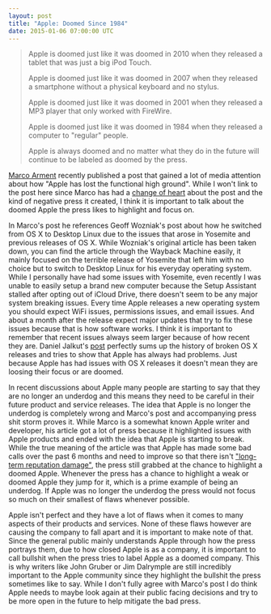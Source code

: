 ```yaml
---
layout: post
title: "Apple: Doomed Since 1984"
date: 2015-01-06 07:00:00 UTC
---
```

> Apple is doomed just like it was doomed in 2010 when they released a tablet that was just a big iPod Touch. 
>
> Apple is doomed just like it was doomed in 2007 when they released a smartphone without a physical keyboard and no stylus. 
>
> Apple is doomed just like it was doomed in 2001 when they released a MP3 player that only worked with FireWire. 
>
> Apple is doomed just like it was doomed in 1984 when they released a computer to "regular" people. 
>
> Apple is always doomed and no matter what they do in the future will continue to be labeled as doomed by the press.

[Marco Arment](http://www.marco.org) recently published a post that gained a lot of media attention about how "Apple has lost the functional high ground". While I won't link to the post here since Marco has had a [change of heart](http://www.marco.org/2015/01/05/popular-for-a-day) about the post and the kind of negative press it created, I think it is important to talk about the doomed Apple the press likes to highlight and focus on.

In Marco's post he references Geoff Wozniak's post about how he switched from OS X to Desktop Linux due to the issues that arose in Yosemite and previous releases of OS X. While Wozniak's original article has been taken down, you can find the article through the Wayback Machine easily, it mainly focused on the terrible release of Yosemite that left him with no choice but to switch to Desktop Linux for his everyday operating system. While I personally have had some issues with Yosemite, even recently I was unable to easily setup a brand new computer because the Setup Assistant stalled after opting out of iCloud Drive, there doesn't seem to be any major system breaking issues. Every time Apple releases a new operating system you should expect WiFi issues, permissions issues, and email issues. And about a month after the release expect major updates that try to fix these issues because that is how software works. I think it is important to remember that recent issues always seem larger because of how recent they are. Daniel Jalkut's [post](http://bitsplitting.org/2015/01/05/the-functional-high-ground/) perfectly sums up the history of broken OS X releases and tries to show that Apple has always had problems. Just because Apple has had issues with OS X releases it doesn't mean they are loosing their focus or are doomed.

In recent discussions about Apple many people are starting to say that they are no longer an underdog and this means they need to be careful in their future product and service releases. The idea that Apple is no longer the underdog is completely wrong and Marco's post and accompanying press shit storm proves it. While Marco is a somewhat known Apple writer and developer, his article got a lot of press because it highlighted issues with Apple products and ended with the idea that Apple is starting to break. While the true meaning of the article was that Apple has made some bad calls over the past 6 months and need to improve so that there isn't ["long-term reputation damage"](http://www.marco.org/2015/01/05/popular-for-a-day), the press still grabbed at the chance to highlight a doomed Apple. Whenever the press has a chance to highlight a weak or doomed Apple they jump for it, which is a prime example of being an underdog. If Apple was no longer the underdog the press would not focus so much on their smallest of flaws whenever possible.

Apple isn't perfect and they have a lot of flaws when it comes to many aspects of their products and services. None of these flaws however are causing the company to fall apart and it is important to make note of that. Since the general public mainly understands Apple through how the press portrays them, due to how closed Apple is as a company, it is important to call bullshit when the press tries to label Apple as a doomed company. This is why writers like John Gruber or Jim Dalrymple are still incredibly important to the Apple community since they highlight the bullshit the press sometimes like to say. While I don't fully agree with Marco's post I do think Apple needs to maybe look again at their public facing decisions and try to be more open in the future to help mitigate the bad press.